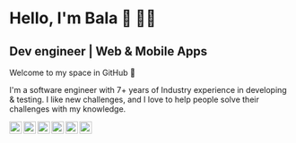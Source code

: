 # **Hello, I'm Bala 👋 🧑‍💻**

## Dev engineer | Web & Mobile Apps 

Welcome to my space in GitHub 🎉

I'm a software engineer with 7+ years of Industry experience in developing & testing. I like new challenges, and I love to help people solve their challenges with my knowledge.

<a href="https://www.linkedin.com/in/balabharathijayaraman" target="blank">
  <img align="left" alt="LinkedIn Profile Link" width="22px" src="https://cdn.jsdelivr.net/npm/simple-icons@v3/icons/linkedin.svg" />
</a>
<a href="https://www.upwork.com/freelancers/~010ce9d10e7a61e23e" target="blank">
  <img align="left" alt="Facebook Profile Link" width="22px" src="https://cdn.jsdelivr.net/npm/simple-icons@v3/icons/upwork.svg" />
</a>
<a href="mailto: balabharathi.jayaraman@gmail.com" target="blank">
  <img align="left" alt="Mail me" width="22px" src="https://cdn.jsdelivr.net/npm/simple-icons@3.12.4/icons/gmail.svg" />
</a>
<a href="https://twitter.com/balabharathijay" target="blank">
  <img align="left" alt="Twitter Profile Link" width="22px" src="https://cdn.jsdelivr.net/npm/simple-icons@v3/icons/twitter.svg" />
</a>
<a href="https://www.instagram.com/noicboy/" target="blank">
  <img align="left" alt="Facebook Profile Link" width="22px" src="https://cdn.jsdelivr.net/npm/simple-icons@v3/icons/instagram.svg" />
</a>
<a href="https://www.facebook.com/noisyboyelan" target="blank">
  <img align="left" alt="Facebook Profile Link" width="22px" src="https://cdn.jsdelivr.net/npm/simple-icons@v3/icons/facebook.svg" />
</a>

